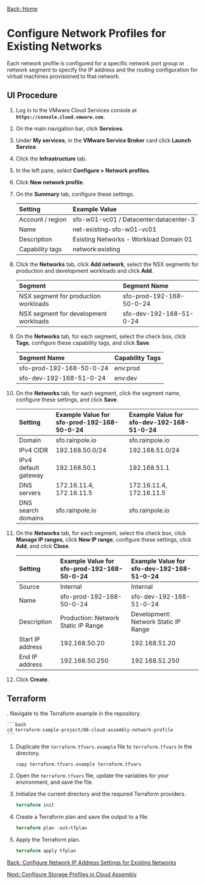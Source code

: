 [Back: Home](README.md)

# Configure Network Profiles for Existing Networks

Each network profile is configured for a specific network port group or network segment to specify the IP address and the routing configuration for virtual machines provisioned to that network.

## UI Procedure

1. Log in to the VMware Cloud Services console at **`https://console.cloud.vmware.com`**.

2. On the main navigation bar, click **Services**.

3. Under **My services**, in the **VMware Service Broker** card click **Launch Service**.

4. Click the **Infrastructure** tab.

5. In the left pane, select **Configure > Network profiles**.

6. Click **New network profile**.

7. On the **Summary** tab, configure these settings.

    | Setting           | Example Value                             |
    | :-                | :-                                        |
    | Account / region  | sfo-w01-vc01 / Datacenter:datacenter-3    |
    | Name              | net-existing-sfo-w01-vc01                 |
    | Description       | Existing Networks - Workload Domain 01    |
    | Capability tags   | network:existing                          |

8. Click the **Networks** tab, click **Add network**, select the NSX segments for production and development workloads and click **Add**.

    | Segment                               | Segment Name             |
    | :-                                    | :-                       |
    | NSX segment for production workloads  | sfo-prod-192-168-50-0-24 |
    | NSX segment for development workloads | sfo-dev-192-168-51-0-24  |

9. On the **Networks** tab, for each segment, select the check box, click **Tags**, configure these capability tags, and click **Save**.

    | Segment Name              | Capability Tags  |
    | :-                        | :-               |
    | sfo-prod-192-168-50-0-24	| env:prod         |
    | sfo-dev-192-168-51-0-24	| env:dev          |

10. On the **Networks** tab, for each segment, click the segment name, configure these settings, and click **Save**.

    | Setting               | Example Value for sfo-prod-192-168-50-0-24 | Example Value for sfo-dev-192-168-51-0-24  |
    | :-                    | :-                                        | :-                                        |
    | Domain                | sfo.rainpole.io                           | sfo.rainpole.io                           |
    | IPv4 CIDR             | 192.168.50.0/24                            | 192.168.51.0/24                            |
    | IPv4 default gateway  | 192.168.50.1                               | 192.168.51.1                               |
    | DNS servers           | 172.16.11.4, 172.16.11.5                  | 172.16.11.4, 172.16.11.5                  |
    | DNS search domains    | sfo.rainpole.io                           | sfo.rainpole.io                           |

11. On the **Networks** tab, for each segment, select the check box, click **Manage IP ranges**, click **New IP range**, configure these settings, click **Add**, and click **Close**.

    | Setting               | Example Value for sfo-prod-192-168-50-0-24     | Example Value for sfo-dev-192-168-51-0-24  |
    | :-                    | :-                                            | :-                                        |
    | Source                | Internal                                      | Internal                                  |
    | Name                  | sfo-prod-192-168-50-0-24                       | sfo-dev-192-168-51-0-24                    |
    | Description           | Production: Network Static IP Range           | Development: Network Static IP Range      |
    | Start IP address      | 192.168.50.20                                  | 192.168.51.20                              |
    | End IP address        | 192.168.50.250                                 | 192.168.51.250                             |

12. Click **Create**.

## Terraform

. Navigate to the Terraform example in the repository.

    ```bash
    cd terraform-sample-project/08-cloud-assembly-network-profile
    ```

1. Duplicate the `terraform.tfvars.example` file to `terraform.tfvars` in the directory.

   ```bash
   copy terraform.tfvars.example terraform.tfvars
   ```

2. Open the `terraform.tfvars` file, update the variables for your environment, and save the file.

3. Initialize the current directory and the required Terraform providers.

   ```terraform
   terraform init
   ```

4. Create a Terraform plan and save the output to a file.

   ```terraform
   terraform plan -out=tfplan
   ```

5. Apply the Terraform plan.

   ```terraform
   terraform apply tfplan
   ```


[Back: Configure Network IP Address Settings for Existing Networks](7-configure-segment-networking.md)

[Next: Configure Storage Profiles in Cloud Assembly](9-configure-storage-profile.md)
